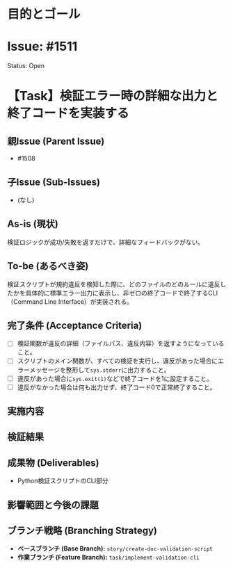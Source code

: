 # 目的とゴール
# Issue: #1511
Status: Open
# 【Task】検証エラー時の詳細な出力と終了コードを実装する

## 親Issue (Parent Issue)
- #1508

## 子Issue (Sub-Issues)
- (なし)

## As-is (現状)
検証ロジックが成功/失敗を返すだけで、詳細なフィードバックがない。

## To-be (あるべき姿)
検証スクリプトが規約違反を検知した際に、どのファイルのどのルールに違反したかを具体的に標準エラー出力に表示し、非ゼロの終了コードで終了するCLI（Command Line Interface）が実装される。

## 完了条件 (Acceptance Criteria)
- [ ] 検証関数が違反の詳細（ファイルパス、違反内容）を返すようになっていること。
- [ ] スクリプトのメイン関数が、すべての検証を実行し、違反があった場合にエラーメッセージを整形して`sys.stderr`に出力すること。
- [ ] 違反があった場合に`sys.exit(1)`などで終了コードを1に設定すること。
- [ ] 違反がなかった場合は何も出力せず、終了コード0で正常終了すること。

## 実施内容

## 検証結果

## 成果物 (Deliverables)
- Python検証スクリプトのCLI部分

## 影響範囲と今後の課題

## ブランチ戦略 (Branching Strategy)
- **ベースブランチ (Base Branch):** `story/create-doc-validation-script`
- **作業ブランチ (Feature Branch):** `task/implement-validation-cli`
